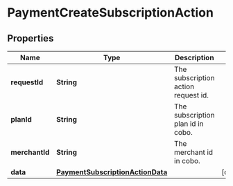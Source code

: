 

# PaymentCreateSubscriptionAction


## Properties

| Name | Type | Description | Notes |
|------------ | ------------- | ------------- | -------------|
|**requestId** | **String** | The subscription action request id. |  |
|**planId** | **String** | The subscription plan id in cobo. |  |
|**merchantId** | **String** | The merchant id in cobo. |  |
|**data** | [**PaymentSubscriptionActionData**](PaymentSubscriptionActionData.md) |  |  [optional] |



